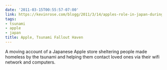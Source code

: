 ```yaml
---
date: '2011-03-15T00:55:57-07:00'
link: https://kevinrose.com/blogg/2011/3/14/apples-role-in-japan-during-the-tohoku-earthquake.html
tags:
- tsunami
- apple
- japan
title: Apple, Tsunami Fallout Haven
---
```


A moving account of a Japanese Apple store sheltering people made homeless by the tsunami and helping them contact loved ones via their wifi network and computers.
